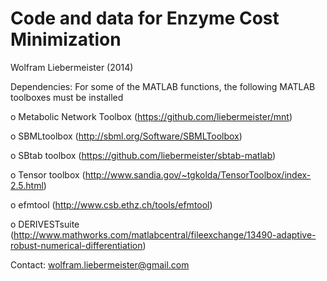 Code and data for Enzyme Cost Minimization
==========================================

Wolfram Liebermeister (2014)

Dependencies: For some of the MATLAB functions, the following MATLAB toolboxes must be installed

 o Metabolic Network Toolbox (https://github.com/liebermeister/mnt)

 o SBMLtoolbox               (http://sbml.org/Software/SBMLToolbox)

 o SBtab toolbox             (https://github.com/liebermeister/sbtab-matlab)

 o Tensor toolbox            (http://www.sandia.gov/~tgkolda/TensorToolbox/index-2.5.html)

 o efmtool                   (http://www.csb.ethz.ch/tools/efmtool)

 o DERIVESTsuite             (http://www.mathworks.com/matlabcentral/fileexchange/13490-adaptive-robust-numerical-differentiation)

Contact: <wolfram.liebermeister@gmail.com>
